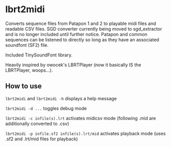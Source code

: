 # lbrt2midi
Converts sequence files from Patapon 1 and 2 to playable midi files and readable CSV files.
SGD converter currently being moved to sgd_extractor and is no longer included until further notice.
Patapon and common sequences can be listened to directly so long as they have an associated soundfont (SF2) file.

Included TinySoundFont library.

Heavily inspired by owocek's LBRTPlayer (now it basically IS the LBRTPlayer, woops...).

## How to use

`lbrt2midi` and `lbrt2midi -h` displays a help message

`lbrt2midi -d ...` toggles debug mode

`lbrt2midi -c infile(s).lrt` activates midicsv mode (following .mid are additionally converted to .csv)

`lbrt2midi -p infile.sf2 infile(s).lrt/mid` activates playback mode (uses .sf2 and .lrt/mid files for playback)
